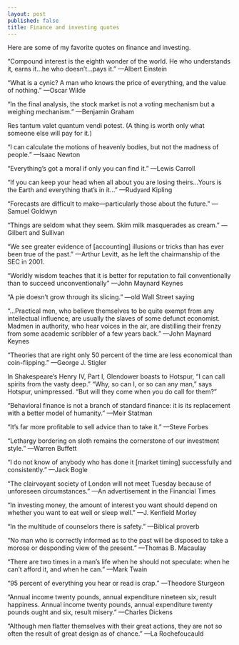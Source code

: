 ```yaml
---
layout: post
published: false
title: Finance and investing quotes
---
```

Here are some of my favorite quotes on finance and investing.

“Compound interest is the eighth wonder of the world. He who understands it, earns it…he who doesn’t…pays it.” —Albert Einstein

“What is a cynic? A man who knows the price of everything, and the value of nothing.” —Oscar Wilde

“In the final analysis, the stock market is not a voting mechanism but a weighing mechanism.” —Benjamin Graham

Res tantum valet quantum vendi potest. (A thing is worth only what someone else will pay for it.)

“I can calculate the motions of heavenly bodies, but not the madness of people.” —Isaac Newton

“Everything’s got a moral if only you can find it.” —Lewis Carroll

“If you can keep your head when all about you are losing theirs…Yours is the Earth and everything that’s in it…” —Rudyard Kipling

“Forecasts are difficult to make—particularly those about the future.” —Samuel Goldwyn

“Things are seldom what they seem. Skim milk masquerades as cream.” —Gilbert and Sullivan

“We see greater evidence of [accounting] illusions or tricks than has ever been true of the past.” —Arthur Levitt, as he left the chairmanship of the SEC in 2001.

“Worldly wisdom teaches that it is better for reputation to fail conventionally than to succeed unconventionally” —John Maynard Keynes

“A pie doesn’t grow through its slicing.” —old Wall Street saying

“…Practical men, who believe themselves to be quite exempt from any intellectual influence, are usually the slaves of some defunct economist. Madmen in authority, who hear voices in the air, are distilling their frenzy from some academic scribbler of a few years back.” —John Maynard Keynes

“Theories that are right only 50 percent of the time are less economical than coin-flipping.” —George J. Stigler

In Shakespeare’s Henry IV, Part I, Glendower boasts to Hotspur, “I can call spirits from the vasty deep.” “Why, so can I, or so can any man,” says Hotspur, unimpressed. “But will they come when you do call for them?”

“Behavioral finance is not a branch of standard finance: it is its replacement with a better model of humanity.” —Meir Statman

“It’s far more profitable to sell advice than to take it.” —Steve Forbes

“Lethargy bordering on sloth remains the cornerstone of our investment style.” —Warren Buffett

“I do not know of anybody who has done it [market timing] successfully and consistently.” —Jack Bogle

“The clairvoyant society of London will not meet Tuesday because of unforeseen circumstances.” —An advertisement in the Financial Times

“In investing money, the amount of interest you want should depend on whether you want to eat well or sleep well.” —J. Kenfield Morley

“In the multitude of counselors there is safety.” —Biblical proverb

“No man who is correctly informed as to the past will be disposed to take a morose or desponding view of the present.” —Thomas B. Macaulay

“There are two times in a man’s life when he should not speculate: when he can’t afford it, and when he can.” —Mark Twain

“95 percent of everything you hear or read is crap.” —Theodore Sturgeon

“Annual income twenty pounds, annual expenditure nineteen six, result happiness. Annual income twenty pounds, annual expenditure twenty pounds ought and six, result misery.” —Charles Dickens

“Although men flatter themselves with their great actions, they are not so often the result of great design as of chance.”  —La Rochefoucauld

